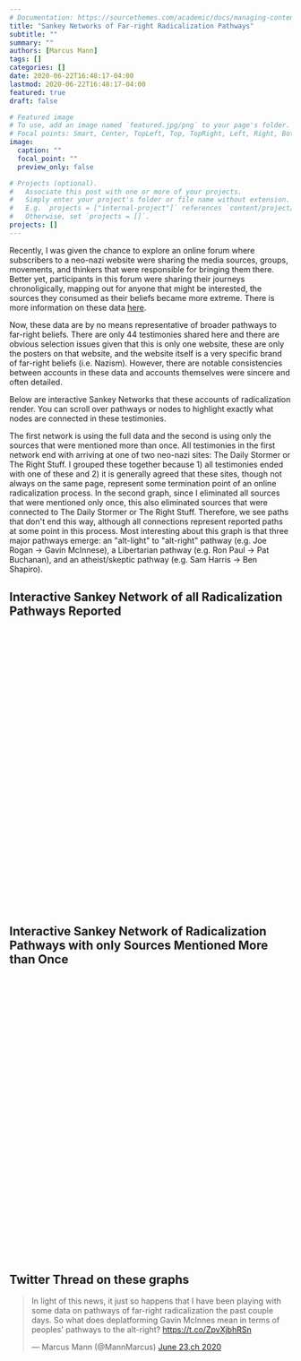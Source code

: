 ```yaml
---
# Documentation: https://sourcethemes.com/academic/docs/managing-content/
title: "Sankey Networks of Far-right Radicalization Pathways"
subtitle: ""
summary: ""
authors: [Marcus Mann]
tags: []
categories: []
date: 2020-06-22T16:48:17-04:00
lastmod: 2020-06-22T16:48:17-04:00
featured: true
draft: false

# Featured image
# To use, add an image named `featured.jpg/png` to your page's folder.
# Focal points: Smart, Center, TopLeft, Top, TopRight, Left, Right, BottomLeft, Bottom, BottomRight.
image: 
  caption: ""
  focal_point: ""
  preview_only: false

# Projects (optional).
#   Associate this post with one or more of your projects.
#   Simply enter your project's folder or file name without extension.
#   E.g. `projects = ["internal-project"]` references `content/project/deep-learning/index.md`.
#   Otherwise, set `projects = []`.
projects: []
---
```

Recently, I was given the chance to explore an online forum where subscribers to a neo-nazi website were sharing the media sources, groups, movements, and thinkers that were responsible for bringing them there. Better yet, participants in this forum were sharing their journeys chronoligically, mapping out for anyone that might be interested, the sources they consumed as their beliefs became more extreme. There is more information on these data [here](https://www.splcenter.org/20180419/mcinnes-molyneux-and-4chan-investigating-pathways-alt-right). 

Now, these data are by no means representative of broader pathways to far-right beliefs. There are only 44 testimonies shared here and there are obvious selection issues given that this is only one website, these are only the posters on that website, and the website itself is a very specific brand of far-right beliefs (i.e. Nazism). However, there are notable consistencies between accounts in these data and accounts themselves were sincere and often detailed. 

Below are interactive Sankey Networks that these accounts of radicalization render. You can scroll over pathways or nodes to highlight exactly what nodes are connected in these testimonies.

The first network is using the full data and the second is using only the sources that were mentioned more than once. All testimonies in the first network end with arriving at one of two neo-nazi sites: The Daily Stormer or The Right Stuff. I grouped these together because 1) all testimonies ended with one of these and 2) it is generally agreed that these sites, though not always on the same page, represent some termination point of an online radicalization process. In the second graph, since I eliminated all sources that were mentioned only once, this also eliminated sources that were connected to The Daily Stormer or The Right Stuff. Therefore, we see paths that don't end this way, although all connections represent reported paths at  some point in this process. Most interesting about this graph is that three major pathways emerge: an "alt-light" to "alt-right" pathway (e.g. Joe Rogan -> Gavin McInnese), a Libertarian pathway (e.g. Ron Paul -> Pat Buchanan), and an atheist/skeptic pathway (e.g. Sam Harris -> Ben Shapiro).  


## Interactive Sankey Network of all Radicalization Pathways Reported
<div id="htmlwidget_container">
  <div id="htmlwidget-3611dc89ad4d4a488973" style="width:720px;height:500px;" class="sankeyNetwork html-widget"></div>
</div>
<script type="application/json" data-for="htmlwidget-3611dc89ad4d4a488973">{"x":{"links":{"source":[59,7,37,34,20,36,2,31,4,45,0,43,72,57,55,58,7,72,29,73,0,11,15,4,66,62,3,21,54,53,32,11,0,17,13,18,72,65,30,3,4,13,11,9,7,48,71,71,1,7,46,34,70,2,17,44,64,3,55,56,35,18,67,71,72,22,69,3,13,5,3,7,51,13,4,2,4,25,47,28,66,74,51,61,0,0,40,4,11,12,63,42,16,39,68,4,19,21,55,0,33,49,60,7,27,3,41,38,23,24,26,52,8,10,16,19,44,33,14,4,50],"target":[0,0,0,0,0,0,0,0,0,34,1,58,46,22,37,9,35,47,53,2,2,13,13,13,13,13,23,26,57,3,3,3,3,3,3,3,48,21,21,21,18,18,28,11,11,25,44,45,8,8,7,7,7,7,7,31,16,16,38,55,12,27,33,33,49,10,41,19,19,19,24,24,24,20,50,17,17,30,15,4,4,4,4,4,4,5,51,51,29,39,14,56,6,6,6,6,6,6,6,6,6,6,6,6,6,6,6,6,6,6,6,6,6,40,36,42,32,32,54,52,43],"value":[1,1,1,1,1,1,1,1,1,1,1,1,1,1,1,1,1,1,1,1,1,1,1,1,1,1,1,1,1,1,2,1,1,1,2,1,1,1,1,1,1,1,1,1,1,1,1,1,1,1,1,1,1,1,2,1,1,1,1,1,1,1,1,1,1,1,1,2,2,1,2,1,1,1,1,1,1,1,1,1,1,1,1,1,2,1,1,1,1,1,1,1,2,1,1,1,4,2,1,7,1,1,1,1,1,4,1,1,1,4,1,1,3,1,1,1,1,1,1,1,1]},"nodes":{"name":["/pol/","Aurini","GamerGate","Jared Taylor","Stefan Molyneux","Steven Crowder","The Right Stuff or Daily Stormer","Milo Yiannopoulos","Millenial Woes","Britanny Pettibone & Tara McCarthy","Paul Waggoner","Lauren Southern","Natt Danelaw","Gavin McInnes","The Art of Manliness","Southern Avenger","Morrakiu","Sargon of Akkad","Jim Goad","Red Ice","Ricky Vaughn","Jayman and Sailer","Blaire White","Greg Johnson","Richard Spencer","Lesswrong","Gregory Cochran","Nick Fuentes","Jordan Peterson","Suidlanders","SlateStarCodex","mises.com","Vdare","Pat Buchanan","/r/The_Donald","Christopher Cantwell","Tyrant Fashister","Bre Fachex & Mark Collet","Mr. Bond","Sven Songs","Tim Pool","Radio Aryan","Varg","Warski","Lew Rockwell","Manosphere","Ben Shapiro","Doug Stanhope","Jaron Lanier","Paul Kersey","Roaming Millenial","Styx HexenHammer666","Walt Bismarck","Dreamy Diglot","VICE","Murdoch Murdoch","The Golden One","Jack Donovan","Aydin Paladin","/b/","Alex Jones","Bill Whittle","Dave Rubin","Derrick Jensen","Encyclopedia Dramatica","Hans-Hermann Hoppe","Joe Rogan","Lou Dobbs","Opie and Anthony","Pewdiepie","PJ Watson","Ron Paul","Sam Harris","Tea Party","The Drunken Peasants"],"group":["/pol/","Aurini","GamerGate","Jared Taylor","Stefan Molyneux","Steven Crowder","The Right Stuff or Daily Stormer","Milo Yiannopoulos","Millenial Woes","Britanny Pettibone & Tara McCarthy","Paul Waggoner","Lauren Southern","Natt Danelaw","Gavin McInnes","The Art of Manliness","Southern Avenger","Morrakiu","Sargon of Akkad","Jim Goad","Red Ice","Ricky Vaughn","Jayman and Sailer","Blaire White","Greg Johnson","Richard Spencer","Lesswrong","Gregory Cochran","Nick Fuentes","Jordan Peterson","Suidlanders","SlateStarCodex","mises.com","Vdare","Pat Buchanan","/r/The_Donald","Christopher Cantwell","Tyrant Fashister","Bre Fachex & Mark Collet","Mr. Bond","Sven Songs","Tim Pool","Radio Aryan","Varg","Warski","Lew Rockwell","Manosphere","Ben Shapiro","Doug Stanhope","Jaron Lanier","Paul Kersey","Roaming Millenial","Styx HexenHammer666","Walt Bismarck","Dreamy Diglot","VICE","Murdoch Murdoch","The Golden One","Jack Donovan","Aydin Paladin","/b/","Alex Jones","Bill Whittle","Dave Rubin","Derrick Jensen","Encyclopedia Dramatica","Hans-Hermann Hoppe","Joe Rogan","Lou Dobbs","Opie and Anthony","Pewdiepie","PJ Watson","Ron Paul","Sam Harris","Tea Party","The Drunken Peasants"]},"options":{"NodeID":"name","NodeGroup":"name","LinkGroup":null,"colourScale":"d3.scaleOrdinal(d3.schemeCategory20);","fontSize":12,"fontFamily":null,"nodeWidth":30,"nodePadding":10,"units":"TWh","margin":{"top":null,"right":null,"bottom":null,"left":null},"iterations":32,"sinksRight":true}},"evals":[],"jsHooks":[]}</script>
<script type="application/htmlwidget-sizing" data-for="htmlwidget-3611dc89ad4d4a488973">{"viewer":{"width":450,"height":350,"padding":10,"fill":true},"browser":{"width":1440,"height":1000,"padding":10,"fill":false}}</script>


## Interactive Sankey Network of Radicalization Pathways with only Sources Mentioned More than Once
<div id="htmlwidget_container">
  <div id="htmlwidget-ba1bf9adb44b635468ff" style="width:960px;height:500px;" class="sankeyNetwork html-widget"></div>
</div>
<script type="application/json" data-for="htmlwidget-ba1bf9adb44b635468ff">{"x":{"links":{"source":[3,7,40,1,6,44,42,7,44,6,3,41,24,2,13,6,8,9,18,24,44,2,18,3,24,7,43,43,7,1,8,40,30,2,42,9,43,44,2,18,7,38,2,18,3,1,3,6,41,38,6,3,24,6,7,13,32,2,10,42,14,3,14,10,30,32,3],"target":[6,6,6,6,0,33,27,23,34,1,18,18,18,12,16,2,2,2,2,2,35,13,9,9,19,24,30,31,25,7,7,7,21,14,28,17,32,36,10,10,15,15,15,11,37,8,8,3,3,3,4,38,20,5,5,5,5,5,5,5,5,5,26,29,22,22,39],"value":[1,1,1,1,1,1,1,1,1,1,1,1,1,1,1,1,1,1,2,1,1,1,1,1,1,1,1,1,1,1,2,1,1,1,1,1,1,1,2,2,1,1,2,1,1,1,1,2,1,1,1,1,1,7,1,2,1,4,4,1,2,1,1,1,1,1,1]},"nodes":{"name":["Aurini","GamerGate","Jared Taylor","Stefan Molyneux","Steven Crowder","The Right Stuff or Daily Stormer","/pol/","Milo Yiannopoulos","Sargon of Akkad","Jim Goad","Red Ice","Ricky Vaughn","Greg Johnson","Jayman and Sailer","Morrakiu","Richard Spencer","Gregory Cochran","Nick Fuentes","Gavin McInnes","Jordan Peterson","Suidlanders","mises.com","Vdare","Christopher Cantwell","Lauren Southern","Millenial Woes","Tyrant Fashister","Bre Fachex & Mark Collet","Mr. Bond","Varg","Lew Rockwell","Manosphere","Pat Buchanan","Ben Shapiro","Doug Stanhope","Jaron Lanier","Paul Kersey","Roaming Millenial","Styx HexenHammer666","Walt Bismarck","/r/The_Donald","Joe Rogan","Murdoch Murdoch","Ron Paul","Sam Harris"],"group":["Aurini","GamerGate","Jared Taylor","Stefan Molyneux","Steven Crowder","The Right Stuff or Daily Stormer","/pol/","Milo Yiannopoulos","Sargon of Akkad","Jim Goad","Red Ice","Ricky Vaughn","Greg Johnson","Jayman and Sailer","Morrakiu","Richard Spencer","Gregory Cochran","Nick Fuentes","Gavin McInnes","Jordan Peterson","Suidlanders","mises.com","Vdare","Christopher Cantwell","Lauren Southern","Millenial Woes","Tyrant Fashister","Bre Fachex & Mark Collet","Mr. Bond","Varg","Lew Rockwell","Manosphere","Pat Buchanan","Ben Shapiro","Doug Stanhope","Jaron Lanier","Paul Kersey","Roaming Millenial","Styx HexenHammer666","Walt Bismarck","/r/The_Donald","Joe Rogan","Murdoch Murdoch","Ron Paul","Sam Harris"]},"options":{"NodeID":"name","NodeGroup":"name","LinkGroup":null,"colourScale":"d3.scaleOrdinal(d3.schemeCategory20);","fontSize":12,"fontFamily":null,"nodeWidth":30,"nodePadding":10,"units":"TWh","margin":{"top":null,"right":null,"bottom":null,"left":null},"iterations":32,"sinksRight":true}},"evals":[],"jsHooks":[]}</script>
<script type="application/htmlwidget-sizing" data-for="htmlwidget-ba1bf9adb44b635468ff">{"viewer":{"width":450,"height":350,"padding":10,"fill":true},"browser":{"width":1440,"height":1000,"padding":10,"fill":false}}</script>

## Twitter Thread on these graphs
<blockquote class="twitter-tweet"><p lang="en" dir="ltr">In light of this news, it just so happens that I have been playing with some data on pathways of far-right radicalization the past couple days. So what does deplatforming Gavin McInnes mean in terms of peoples&#39; pathways to the alt-right? <a href="https://t.co/ZpvXjbhRSn">https://t.co/ZpvXjbhRSn</a></p>&mdash; Marcus Mann (@MannMarcus) <a href="https://twitter.com/MannMarcus/status/1275498334992678912?ref_src=twsrc%5Etfw">June 23,ch 2020</a></blockquote> <script async src="https://platform.twitter.com/widgets.js" charset="utf-8"></script>

